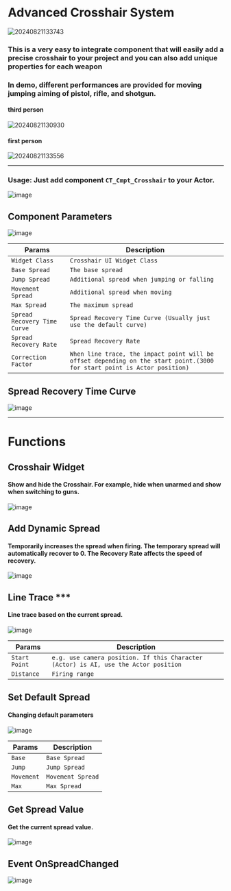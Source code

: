 
# Advanced Crosshair System
![20240821133743](https://github.com/user-attachments/assets/a16c4baf-0b65-4e9a-9d16-6595bb4b7b61)

### This is a very easy to integrate component that will easily add a precise crosshair to your project and you can also add unique properties for each weapon
### In demo, different performances are provided for moving jumping aiming of pistol, rifle, and shotgun.
#### third person
![20240821130930](https://github.com/user-attachments/assets/c141e529-2377-4b37-818b-1df637de91b7)
#### first person
![20240821133556](https://github.com/user-attachments/assets/23fe0202-1196-4873-b05d-1ea6db7838d5)

---

### Usage: Just add component `CT_Cmpt_Crosshair` to your Actor.
![image](https://github.com/user-attachments/assets/81f58f80-e902-4a6e-bedd-c61ecfc343f3)

## Component Parameters
![image](https://github.com/user-attachments/assets/f5f932e6-e4a3-4533-8933-7e3fd494711e)



| Params| Description |
| ----------- | ----------- |
| `Widget Class` |  `Crosshair UI Widget Class` 
| `Base Spread` |  `The base spread` 
| `Jump Spread` |  `Additional spread when jumping or falling` 
| `Movement Spread` |  `Additional spread when moving` 
| `Max Spread` |  `The maximum spread`
| `Spread Recovery Time Curve` |  `Spread Recovery Time Curve (Usually just use the default curve)` 
| `Spread Recovery Rate` |  `Spread Recovery Rate` 
| `Correction Factor` |  `When line trace, the impact point will be offset depending on the start point.(3000 for start point is Actor position)` 

## Spread Recovery Time Curve
![image](https://github.com/user-attachments/assets/77928998-f57f-4500-834a-e2dbb5096d2a)



---
# Functions

## Crosshair Widget
#### Show and hide the Crosshair. For example, hide when unarmed and show when switching to guns.
![image](https://github.com/user-attachments/assets/58e1ca83-6a76-4651-bb64-0304324c8024)

## Add Dynamic Spread
#### Temporarily increases the spread when firing. The temporary spread will automatically recover to 0. The Recovery Rate affects the speed of recovery.
![image](https://github.com/user-attachments/assets/07972668-419e-4063-8591-a7ad68ee7662)


## Line Trace ***
#### Line trace based on the current spread.
![image](https://github.com/user-attachments/assets/9b23c971-e7e4-4a7a-b394-3d47e17aec6a)

| Params| Description |
| ----------- | ----------- |
| `Start Point` |  `e.g. use camera position. If this Character (Actor) is AI, use the Actor position` 
| `Distance` |  `Firing range` 

## Set Default Spread
#### Changing default parameters
![image](https://github.com/user-attachments/assets/f2083d72-a668-4426-8ade-a48eb0db497b)

| Params| Description |
| ----------- | ----------- |
| `Base` |  `Base Spread` 
| `Jump` |  `Jump Spread` 
| `Movement` |  `Movement Spread` 
| `Max` |  `Max Spread` 

## Get Spread Value
#### Get the current spread value.
![image](https://github.com/user-attachments/assets/5706598d-518a-4aff-8fe6-b2c03482626e)

## Event OnSpreadChanged
![image](https://github.com/user-attachments/assets/8f5acbf0-90be-4c38-9ab4-b154a36e5114)

